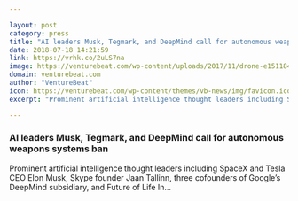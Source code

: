 ```yaml
---

layout: post
category: press
title: "AI leaders Musk, Tegmark, and DeepMind call for autonomous weapons systems ban"
date: 2018-07-18 14:21:59
link: https://vrhk.co/2uLS7na
image: https://venturebeat.com/wp-content/uploads/2017/11/drone-e1511844719321.jpeg?fit=1200%2C800&strip=all
domain: venturebeat.com
author: "VentureBeat"
icon: https://venturebeat.com/wp-content/themes/vb-news/img/favicon.ico
excerpt: "Prominent artificial intelligence thought leaders including SpaceX and Tesla CEO Elon Musk, Skype founder Jaan Tallinn, three cofounders of Google’s DeepMind subsidiary, and Future of Life In…"

---
```


### AI leaders Musk, Tegmark, and DeepMind call for autonomous weapons systems ban

Prominent artificial intelligence thought leaders including SpaceX and Tesla CEO Elon Musk, Skype founder Jaan Tallinn, three cofounders of Google’s DeepMind subsidiary, and Future of Life In…